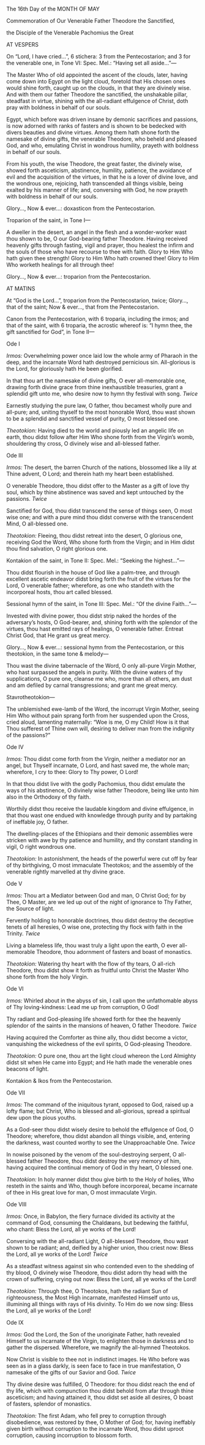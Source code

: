 The 16th Day of the MONTH OF MAY

Commemoration of Our Venerable Father Theodore the Sanctified,

the Disciple of the Venerable Pachomius the Great

AT VESPERS

On “Lord, I have cried…”, 6 stichera: 3 from the Pentecostarion; and 3 for the venerable one, in Tone VI: Spec. Mel.: “Having set all aside…”—

The Master Who of old appointed the ascent of the clouds, later, having come down into Egypt on the light cloud, foretold that His chosen ones would shine forth, caught up on the clouds, in that they are divinely wise. And with them our father Theodore the sanctified, the unshakable pillar, steadfast in virtue, shining with the all-radiant effulgence of Christ, doth pray with boldness in behalf of our souls.

Egypt, which before was driven insane by demonic sacrifices and passions, is now adorned with ranks of fasters and is shown to be bedecked with divers beauties and divine virtues. Among them hath shone forth the namesake of divine gifts, the venerable Theodore, who beheld and pleased God, and who, emulating Christ in wondrous humility, prayeth with boldness in behalf of our souls.

From his youth, the wise Theodore, the great faster, the divinely wise, showed forth asceticism, abstinence, humility, patience, the avoidance of evil and the acquisition of the virtues, in that he is a lover of divine love, and the wondrous one, rejoicing, hath transcended all things visible, being exalted by his manner of life; and, conversing with God, he now prayeth with boldness in behalf of our souls.

Glory…, Now & ever…: doxasticon from the Pentecostarion.

Troparion of the saint, in Tone I—

A dweller in the desert, an angel in the flesh and a wonder-worker wast thou shown to be, O our God-bearing father Theodore. Having received heavenly gifts through fasting, vigil and prayer, thou healest the infirm and the souls of those who have recourse to thee with faith. Glory to Him Who hath given thee strength! Glory to Him Who hath crowned thee! Glory to Him Who worketh healings for all through thee!

Glory…, Now & ever…: troparion from the Pentecostarion.

AT MATINS

At “God is the Lord…”, troparion from the Pentecostarion, twice; Glory…, that of the saint; Now & ever…, that from the Pentecostarion.

Canon from the Pentecostarion, with 6 troparia, including the irmos; and that of the saint, with 6 troparia, the acrostic whereof is: “I hymn thee, the gift sanctified for God”, in Tone II—

Ode I

*Irmos:* Overwhelming power once laid low the whole army of Pharaoh in the deep, and the incarnate Word hath destroyed pernicious sin. All-glorious is the Lord, for gloriously hath He been glorified.

In that thou art the namesake of divine gifts, O ever all-memorable one, drawing forth divine grace from thine inexhaustible treasuries, grant a splendid gift unto me, who desire now to hymn thy festival with song. *Twice*

Earnestly studying the pure law, O father, thou becamest wholly pure and all-pure; and, uniting thyself to the most honorable Word, thou wast shown to be a splendid and sanctified vessel of purity, O most blessed one.

*Theotokion:* Having died to the world and piously led an angelic life on earth, thou didst follow after Him Who shone forth from the Virgin’s womb, shouldering thy cross, O divinely wise and all-blessed father.

Ode III

*Irmos:* The desert, the barren Church of the nations, blossomed like a lily at Thine advent, O Lord; and therein hath my heart been established.

O venerable Theodore, thou didst offer to the Master as a gift of love thy soul, which by thine abstinence was saved and kept untouched by the passions. *Twice*

Sanctified for God, thou didst transcend the sense of things seen, O most wise one; and with a pure mind thou didst converse with the transcendent Mind, O all-blessed one.

*Theotokion:* Fleeing, thou didst retreat into the desert, O glorious one, receiving God the Word, Who shone forth from the Virgin; and in Him didst thou find salvation, O right glorious one.

Kontakion of the saint, in Tone II: Spec. Mel.: “Seeking the highest…”—

Thou didst flourish in the house of God like a palm-tree, and through excellent ascetic endeavor didst bring forth the fruit of the virtues for the Lord, O venerable father; wherefore, as one who standeth with the incorporeal hosts, thou art called blessed.

Sessional hymn of the saint, in Tone III: Spec. Mel.: “Of the divine Faith…”—

Invested with divine power, thou didst strip naked the hordes of the adversary’s hosts, O God-bearer, and, shining forth with the splendor of the virtues, thou hast emitted rays of healings, O venerable father. Entreat Christ God, that He grant us great mercy.

Glory…, Now & ever…: sessional hymn from the Pentecostarion, or this theotokion, in the same tone & melody—

Thou wast the divine tabernacle of the Word, O only all-pure Virgin Mother, who hast surpassed the angels in purity. With the divine waters of thy supplications, O pure one, cleanse me who, more than all others, am dust and am defiled by carnal transgressions; and grant me great mercy.

Stavrotheotokion—

The unblemished ewe-lamb of the Word, the incorrupt Virgin Mother, seeing Him Who without pain sprang forth from her suspended upon the Cross, cried aloud, lamenting maternally: “Woe is me, O my Child! How is it that Thou sufferest of Thine own will, desiring to deliver man from the indignity of the passions?”

Ode IV

*Irmos:* Thou didst come forth from the Virgin, neither a mediator nor an angel, but Thyself incarnate, O Lord, and hast saved me, the whole man; wherefore, I cry to thee: Glory to Thy power, O Lord!

In that thou didst live with the godly Pachomius, thou didst emulate the ways of his abstinence, O divinely wise father Theodore, being like unto him also in the Orthodoxy of thy faith.

Worthily didst thou receive the laudable kingdom and divine effulgence, in that thou wast one endued with knowledge through purity and by partaking of ineffable joy, O father.

The dwelling-places of the Ethiopians and their demonic assemblies were stricken with awe by thy patience and humility, and thy constant standing in vigil, O right wondrous one.

*Theotokion:* In astonishment, the heads of the powerful were cut off by fear of thy birthgiving, O most immaculate Theotokos; and the assembly of the venerable rightly marvelled at thy divine grace.

Ode V

*Irmos:* Thou art a Mediator between God and man, O Christ God; for by Thee, O Master, are we led up out of the night of ignorance to Thy Father, the Source of light.

Fervently holding to honorable doctrines, thou didst destroy the deceptive tenets of all heresies, O wise one, protecting thy flock with faith in the Trinity. *Twice*

Living a blameless life, thou wast truly a light upon the earth, O ever all-memorable Theodore, thou adornment of fasters and boast of monastics.

*Theotokion:* Watering thy heart with the flow of thy tears, O all-rich Theodore, thou didst show it forth as fruitful unto Christ the Master Who shone forth from the holy Virgin.

Ode VI

*Irmos:* Whirled about in the abyss of sin, I call upon the unfathomable abyss of Thy loving-kindness: Lead me up from corruption, O God!

Thy radiant and God-pleasing life showed forth for thee the heavenly splendor of the saints in the mansions of heaven, O father Theodore. *Twice*

Having acquired the Comforter as thine ally, thou didst become a victor, vanquishing the wickedness of the evil spirits, O God-pleasing Theodore.

*Theotokion:* O pure one, thou art the light cloud whereon the Lord Almighty didst sit when He came into Egypt; and He hath made the venerable ones beacons of light.

Kontakion & Ikos from the Pentecostarion.

Ode VII

*Irmos:* The command of the iniquitous tyrant, opposed to God, raised up a lofty flame; but Christ, Who is blessed and all-glorious, spread a spiritual dew upon the pious youths.

As a God-seer thou didst wisely desire to behold the effulgence of God, O Theodore; wherefore, thou didst abandon all things visible, and, entering the darkness, wast counted worthy to see the Unapproachable One. *Twice*

In nowise poisoned by the venom of the soul-destroying serpent, O all-blessed father Theodore, thou didst destroy the very memory of him, having acquired the continual memory of God in thy heart, O blessed one.

*Theotokion:* In holy manner didst thou give birth to the Holy of holies, Who resteth in the saints and Who, though before incorporeal, became incarnate of thee in His great love for man, O most immaculate Virgin.

Ode VIII

*Irmos:* Once, in Babylon, the fiery furnace divided its activity at the command of God, consuming the Chaldæans, but bedewing the faithful, who chant: Bless the Lord, all ye works of the Lord!

Conversing with the all-radiant Light, O all-blessed Theodore, thou wast shown to be radiant; and, deified by a higher union, thou criest now: Bless the Lord, all ye works of the Lord! *Twice*

As a steadfast witness against sin who contended even to the shedding of thy blood, O divinely wise Theodore, thou didst adorn thy head with the crown of suffering, crying out now: Bless the Lord, all ye works of the Lord!

*Theotokion:* Through thee, O Theotokos, hath the radiant Sun of righteousness, the Most High incarnate, manifested Himself unto us, illumining all things with rays of His divinity. To Him do we now sing: Bless the Lord, all ye works of the Lord!

Ode IX

*Irmos:* God the Lord, the Son of the unoriginate Father, hath revealed Himself to us incarnate of the Virgin, to enlighten those in darkness and to gather the dispersed. Wherefore, we magnify the all-hymned Theotokos.

Now Christ is visible to thee not in indistinct images. He Who before was seen as in a glass darkly, is seen face to face in true manifestation, O namesake of the gifts of our Savior and God. *Twice*

Thy divine desire was fulfilled, O Theodore: for thou didst reach the end of thy life, which with compunction thou didst behold from afar through thine asceticism; and having attained it, thou didst set aside all desires, O boast of fasters, splendor of monastics.

*Theotokion:* The first Adam, who fell prey to corruption through disobedience, was restored by thee, O Mother of God; for, having ineffably given birth without corruption to the incarnate Word, thou didst uproot corruption, causing incorruption to blossom forth.

